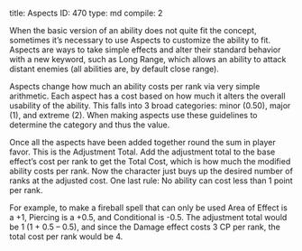 title:          Aspects
ID:             470
type:           md
compile:        2


When the basic version of an ability does not quite fit the concept, sometimes it’s necessary to use Aspects to customize the ability to fit. Aspects are ways to take simple effects and alter their standard behavior with a new keyword, such as Long Range, which allows an ability to attack distant enemies (all abilities are, by default close range).

Aspects change how much an ability costs per rank via very simple arithmetic. Each aspect has a cost based on how much it alters the overall usability of the ability. This falls into 3 broad categories: minor (0.50), major (1), and extreme (2). When making aspects use these guidelines to determine the category and thus the value.

Once all the aspects have been added together round the sum in player favor. This is the Adjustment Total. Add the adjustment total to the base effect’s cost per rank to get the Total Cost, which is how much the modified ability costs per rank. Now the character just buys up the desired number of ranks at the adjusted cost. One last rule: No ability can cost less than 1 point per rank.

For example, to make a fireball spell that can only be used Area of Effect is a +1, Piercing is a +0.5, and Conditional is -0.5. The adjustment total would be 1 (1 + 0.5 – 0.5), and since the Damage effect costs 3 CP per rank, the total cost per rank would be 4.